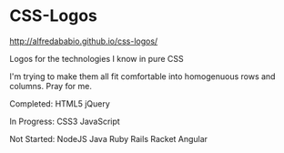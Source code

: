 CSS-Logos
=========
http://alfredababio.github.io/css-logos/

Logos for the technologies I know in pure CSS

I'm trying to make them all fit comfortable into homogenuous rows and columns. Pray for me.


Completed:
HTML5
jQuery

In Progress:
CSS3
JavaScript

Not Started:
NodeJS
Java
Ruby
Rails
Racket
Angular